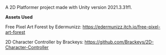 A 2D Platformer project made with Unity version 2021.3.31f1.

**Assets Used**

Free Pixel Art Forest by Edermunizz: https://edermunizz.itch.io/free-pixel-art-forest

2D Character Controller by Brackeys: https://github.com/Brackeys/2D-Character-Controller
